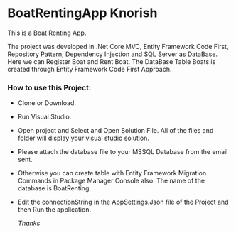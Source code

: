 # BoatRentingApp Knorish
This is a Boat Renting App. 

The project was developed in  .Net Core MVC, Entity Framework Code First, Repository Pattern, Dependency Injection and SQL Server as DataBase. 
Here we can Register Boat and Rent Boat.
The DataBase Table Boats is created through Entity Framework Code First Approach.


### How to use this Project:
	
  * Clone or Download.
  * Run Visual Studio.
  * Open project and Select and Open Solution File. All of the files and folder will display your visual studio solution.
  * Please attach the database file to your MSSQL Database from the email sent. 
  * Otherwise you can create table with Entity Framework Migration Commands in Package Manager Console also. The name of the database is BoatRenting.
  * Edit the connectionString in the  AppSettings.Json file of the Project and then Run the application.


    _Thanks_
